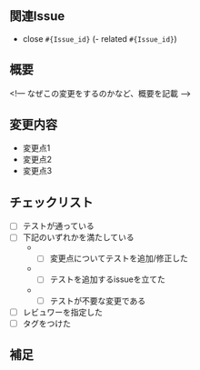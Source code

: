 ## 関連Issue

- close `#{Issue_id}`
(- related `#{Issue_id}`)

## 概要

<!—
なぜこの変更をするのかなど、概要を記載
—>

## 変更内容

- 変更点1
- 変更点2
- 変更点3

## チェックリスト
- [ ] テストが通っている
- [ ] 下記のいずれかを満たしている
    - - [ ] 変更点についてテストを追加/修正した
    - - [ ] テストを追加するissueを立てた
    - - [ ] テストが不要な変更である
- [ ] レビュワーを指定した
- [ ] タグをつけた

## 補足